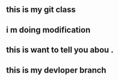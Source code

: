## this is my git class ## 
## i m doing modification ## 
## this is want to tell you abou . ## 
##  this is my devloper branch ##
##
#
#
